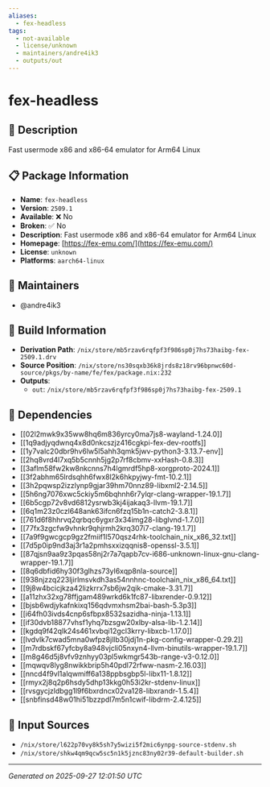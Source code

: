 ```yaml
---
aliases:
  - fex-headless
tags:
  - not-available
  - license/unknown
  - maintainers/andre4ik3
  - outputs/out
---
```


# fex-headless

## 📝 Description

Fast usermode x86 and x86-64 emulator for Arm64 Linux

## 📋 Package Information

- **Name**: `fex-headless`
- **Version**: `2509.1`
- **Available**: ❌ No
- **Broken**: ✅ No
- **Description**: Fast usermode x86 and x86-64 emulator for Arm64 Linux
- **Homepage**: [https://fex-emu.com/](https://fex-emu.com/)
- **License**: `unknown`
- **Platforms**: `aarch64-linux`
## 👥 Maintainers

- @andre4ik3


## 🔧 Build Information

- **Derivation Path**: `/nix/store/mb5rzav6rqfpf3f986sp0j7hs73haibg-fex-2509.1.drv`
- **Source Position**: `/nix/store/ns30sqxb36k8jrds8z18rv96bpnwc60d-source/pkgs/by-name/fe/fex/package.nix:232`
- **Outputs**:
  - `out`:  `/nix/store/mb5rzav6rqfpf3f986sp0j7hs73haibg-fex-2509.1`

## 🔗 Dependencies

- [[02l2mwk9x35ww8hq6m836yrcy0ma7js8-wayland-1.24.0]]
- [[1q9adjyqdwnq4x8d0nkcszjz416cgkpi-fex-dev-rootfs]]
- [[1y7valc20dbr9hv6lw5l5ahh3qmk5jwv-python3-3.13.7-env]]
- [[2hq8vrd4l7xq5b5cnnh5jg2p7rf8cbmv-xxHash-0.8.3]]
- [[3aflm58fw2kw8nkcnns7h4lgmrdf5hp8-xorgproto-2024.1]]
- [[3f2abhm65lrdsqhh6fwx8l2k6hkpyjwy-fmt-10.2.1]]
- [[3h2pqwsp2izzlynp9gjar39hm70nnz89-libxml2-2.14.5]]
- [[5h6ng7076xwc5ckiy5m6bqhnh6r7ylqr-clang-wrapper-19.1.7]]
- [[6b5cgp72v8vd6812ysrwb3kj4ijakaq3-llvm-19.1.7]]
- [[6q1m23z0czl648ank63ifcn6fzq15b1n-catch2-3.8.1]]
- [[761d6f8hhrvq2qrbqc6ygxr3x34img28-libglvnd-1.7.0]]
- [[77fx3zgcfw9vhnkr9qhjrmh2krq307i7-clang-19.1.7]]
- [[7a9f9gwcgcp9gz2fmiif1l570qsz4rhk-toolchain_nix_x86_32.txt]]
- [[7d5p0ip9nd3aj3r1a2pmhsxxizqqnis8-openssl-3.5.1]]
- [[87qjsn9aa9z3pqas58nj2r7a7qapb7cv-i686-unknown-linux-gnu-clang-wrapper-19.1.7]]
- [[8q6dbfid6hy30f3glhzs73yl6xqp8nla-source]]
- [[938njzzq223ljirlmsvkdh3as54nnhnc-toolchain_nix_x86_64.txt]]
- [[9j8w4bcicjkza42lizkrrx7sb6jw2qik-cmake-3.31.7]]
- [[a11zhx32xg78ffjgam489wrkd6k1fc87-libxrender-0.9.12]]
- [[bjsb6wdjykafnkixq156qdvmxhsm2bai-bash-5.3p3]]
- [[i64fh03ivds4cnp6sfbpx8532sazidha-ninja-1.13.1]]
- [[if30dvb18877vhsf1yhq7bzsgw20xlby-alsa-lib-1.2.14]]
- [[kgdq9f42qlk24s461xvbqi12gcl3krry-libxcb-1.17.0]]
- [[lvdvlk7cwad5mna0wfpz8jllb30jdj1n-pkg-config-wrapper-0.29.2]]
- [[m7rdbskf67yfcby8a948vjcli05nxyn4-llvm-binutils-wrapper-19.1.7]]
- [[m8g46d5j8vfv9znhyy03pl5wkmgr543b-range-v3-0.12.0]]
- [[mqwqv8lyg8nwikkbrip5h40pdl72rfww-nasm-2.16.03]]
- [[nncd4f9vl1alqwmiff6a138ppbsgbp5l-libx11-1.8.12]]
- [[rmyx2j8q2p6hsdy5dhp13kkg0h53i2kr-stdenv-linux]]
- [[rvsgycjzldbgg1l9f6bxrdncx02va128-libxrandr-1.5.4]]
- [[snbfinsd48w01hi51bzzpdl7m5n1cwif-libdrm-2.4.125]]

## 📁 Input Sources

- `/nix/store/l622p70vy8k5sh7y5wizi5f2mic6ynpg-source-stdenv.sh`
- `/nix/store/shkw4qm9qcw5sc5n1k5jznc83ny02r39-default-builder.sh`

---
*Generated on 2025-09-27 12:01:50 UTC*
